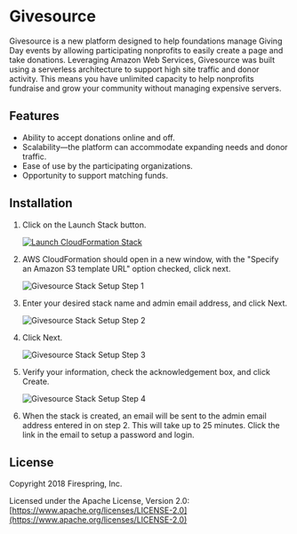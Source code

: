 # Givesource

Givesource is a new platform designed to help foundations manage Giving Day events by allowing participating nonprofits to easily create a page and take donations.
Leveraging Amazon Web Services, Givesource was built using a serverless architecture to support high site traffic and donor activity.
This means you have unlimited capacity to help nonprofits fundraise and grow your community without managing expensive servers.

## Features

* Ability to accept donations online and off.
* Scalability—the platform can accommodate expanding needs and donor traffic.
* Ease of use by the participating organizations.
* Opportunity to support matching funds.

## Installation

1. Click on the Launch Stack button.

	[![Launch CloudFormation Stack](https://s3.amazonaws.com/cloudformation-examples/cloudformation-launch-stack.png)](https://console.aws.amazon.com/cloudformation/home?region=us-east-1#/stacks/new?stackName=Givesource&templateURL=https://s3-us-east-1.amazonaws.com/givesource/cf-templates/1.1.1/givesource.yml)

2. AWS CloudFormation should open in a new window, with the "Specify an Amazon S3 template URL" option checked, click next.

	![Givesource Stack Setup Step 1](https://github.com/firespring/givesource/wiki/images/givesource-stack-step-1.png)
	
3. Enter your desired stack name and admin email address, and click Next.

	![Givesource Stack Setup Step 2](https://github.com/firespring/givesource/wiki/images/givesource-stack-step-2.png)
	
4. Click Next.

	![Givesource Stack Setup Step 3](https://github.com/firespring/givesource/wiki/images/givesource-stack-step-3.png)
	
5. Verify your information, check the acknowledgement box, and click Create.

	![Givesource Stack Setup Step 4](https://github.com/firespring/givesource/wiki/images/givesource-stack-step-4.png)
	
6. When the stack is created, an email will be sent to the admin email address entered in on step 2. This will take up to 25 minutes. Click the link in the email to setup a password and login.

## License

Copyright 2018 Firespring, Inc.

Licensed under the Apache License, Version 2.0: [https://www.apache.org/licenses/LICENSE-2.0](https://www.apache.org/licenses/LICENSE-2.0)